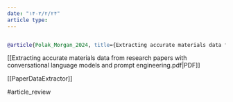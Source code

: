 ```yaml
---
date: "۱۴۰۳/۲/۲۴"
article type:
---
```


```bibtex

@article{Polak_Morgan_2024, title={Extracting accurate materials data from research papers with conversational language models and prompt engineering}, volume={15}, url={https://www.nature.com/articles/s41467-024-45914-8#citeas}, DOI={[10.1038/s41467-024-45914-8](https://doi.org/10.1038/s41467-024-45914-8)}, number={1}, journal={Nature Communications}, author={Polak, Maciej P. and Morgan, Dane}, year={2024}, month=feb }


```

[[Extracting accurate materials data from research papers with conversational language models and prompt engineering.pdf|PDF]]



[[PaperDataExtractor]]

#article_review

